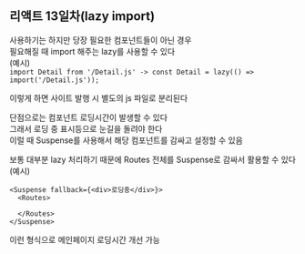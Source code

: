 ## 리액트 13일차(lazy import)  

사용하기는 하지만 당장 필요한 컴포넌트들이 아닌 경우  
필요해질 때 import 해주는 lazy를 사용할 수 있다  
(예시)  
```import Detail from '/Detail.js' -> const Detail = lazy(() => import('/Detail.js'));```  

이렇게 하면 사이트 발행 시 별도의 js 파일로 분리된다  

단점으로는 컴포넌트 로딩시간이 발생할 수 있다  
그래서 로딩 중 표시등으로 눈길을 돌려야 한다  
이럴 때 Suspense를 사용해서 해당 컴포넌트를 감싸고 설정할 수 있음  

보통 대부분 lazy 처리하기 때문에 Routes 전체를 Suspense로 감싸서 활용할 수 있다  
(예시)  
```
<Suspense fallback={<div>로딩중</div>}>
  <Routes>

  </Routes>
</Suspense>
```
이런 형식으로 메인페이지 로딩시간 개선 가능
